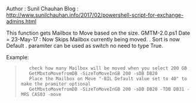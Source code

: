  Author : Sunil Chauhan
 Blog : http://www.sunilchauhan.info/2017/02/powershell-script-for-exchange-admins.html

 This function gets Mailbox to Move based on the size.
 GMTM-2.0.ps1
 Date = 23-May-17 : Now Skips Mailbox currently being moved.
       . Sort is now Default
       . paramiter can be used as switch no need to type True.       

Example:
>        check how many Mailbox will be moved when you select 200 GB
>        GetMbxtoMovefromDB -SizeToMoveInGB 200 -sDB DB20
>        Place the Mailbox on Move "-BIL Default value set to 40" to make the pramiter optional
>        GetMbxtoMovefromDB -SizeToMoveInGB 200 -sDB DB20 -TDB DB31 -MRS CAS03 -move
